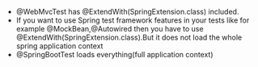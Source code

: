 - @WebMvcTest has @ExtendWith(SpringExtension.class) included.
- If you want to use Spring test framework features in your tests like for example @MockBean,@Autowired then you have to use @ExtendWith(SpringExtension.class).But it does not load the whole spring application context
- @SpringBootTest loads everything(full application context)